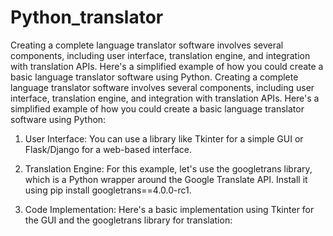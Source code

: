 # Python_translator
Creating a complete language translator software involves several components, including user interface, translation engine, and integration with translation APIs. Here's a simplified example of how you could create a basic language translator software using Python.
Creating a complete language translator software involves several components, including user interface, translation engine, and integration with translation APIs. Here's a simplified example of how you could create a basic language translator software using Python:

1. User Interface:
You can use a library like Tkinter for a simple GUI or Flask/Django for a web-based interface.

2. Translation Engine:
For this example, let's use the googletrans library, which is a Python wrapper around the Google Translate API. Install it using pip install googletrans==4.0.0-rc1.

3. Code Implementation:
Here's a basic implementation using Tkinter for the GUI and the googletrans library for translation:
